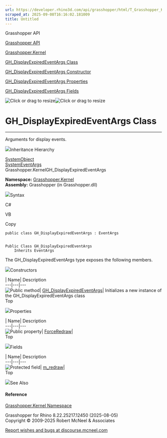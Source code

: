 ```yaml
---
url: https://developer.rhino3d.com/api/grasshopper/html/T_Grasshopper_Kernel_GH_DisplayExpiredEventArgs.htm
scraped_at: 2025-09-08T16:16:02.181009
title: Untitled
---
```


Grasshopper API

[Grasshopper API](../html/723c01da-9986-4db2-8f53-6f3a7494df75.htm
"Grasshopper API")

[Grasshopper.Kernel](../html/N_Grasshopper_Kernel.htm "Grasshopper.Kernel")

[GH_DisplayExpiredEventArgs
Class](../html/T_Grasshopper_Kernel_GH_DisplayExpiredEventArgs.htm
"GH_DisplayExpiredEventArgs Class")

[GH_DisplayExpiredEventArgs Constructor
](../html/M_Grasshopper_Kernel_GH_DisplayExpiredEventArgs__ctor.htm
"GH_DisplayExpiredEventArgs Constructor ")

[GH_DisplayExpiredEventArgs
Properties](../html/Properties_T_Grasshopper_Kernel_GH_DisplayExpiredEventArgs.htm
"GH_DisplayExpiredEventArgs Properties")

[GH_DisplayExpiredEventArgs
Fields](../html/Fields_T_Grasshopper_Kernel_GH_DisplayExpiredEventArgs.htm
"GH_DisplayExpiredEventArgs Fields")

![Click or drag to resize](../icons/TocOpen.gif)![Click or drag to
resize](../icons/TocClose.gif)

# GH_DisplayExpiredEventArgs Class  
  
---  
  
Arguments for display events.

![](../icons/SectionExpanded.png)Inheritance Hierarchy

[SystemObject](https://docs.microsoft.com/dotnet/api/system.object)  
[SystemEventArgs](https://docs.microsoft.com/dotnet/api/system.eventargs)  
Grasshopper.KernelGH_DisplayExpiredEventArgs  

**Namespace:** [Grasshopper.Kernel](N_Grasshopper_Kernel.htm)  
**Assembly:** Grasshopper (in Grasshopper.dll)

![](../icons/SectionExpanded.png)Syntax

C#

VB

Copy

    
    
    public class GH_DisplayExpiredEventArgs : EventArgs
    
    
    Public Class GH_DisplayExpiredEventArgs
    	Inherits EventArgs

The GH_DisplayExpiredEventArgs type exposes the following members.

![](../icons/SectionExpanded.png)Constructors

| Name| Description  
---|---|---  
![Public method](../icons/pubmethod.gif)|
[GH_DisplayExpiredEventArgs](M_Grasshopper_Kernel_GH_DisplayExpiredEventArgs__ctor.htm)|
Initializes a new instance of the GH_DisplayExpiredEventArgs class  
Top

![](../icons/SectionExpanded.png)Properties

| Name| Description  
---|---|---  
![Public property](../icons/pubproperty.gif)|
[ForceRedraw](P_Grasshopper_Kernel_GH_DisplayExpiredEventArgs_ForceRedraw.htm)|  
Top

![](../icons/SectionExpanded.png)Fields

| Name| Description  
---|---|---  
![Protected field](../icons/protfield.gif)|
[m_redraw](F_Grasshopper_Kernel_GH_DisplayExpiredEventArgs_m_redraw.htm)|  
Top

![](../icons/SectionExpanded.png)See Also

#### Reference

[Grasshopper.Kernel Namespace](N_Grasshopper_Kernel.htm)

Grasshopper for Rhino 8.22.25217.12450 (2025-08-05)  
Copyright © 2009-2025 Robert McNeel & Associates

[Report wishes and bugs at
discourse.mcneel.com](https://discourse.mcneel.com/c/grasshopper)

